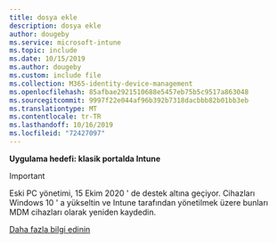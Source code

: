 ```yaml
---
title: dosya ekle
description: dosya ekle
author: dougeby
ms.service: microsoft-intune
ms.topic: include
ms.date: 10/15/2019
ms.author: dougeby
ms.custom: include file
ms.collection: M365-identity-device-management
ms.openlocfilehash: 85afbae2921510688e5457eb75b5c9517a863048
ms.sourcegitcommit: 9997f22e044af96b392b7318dacbbb82b01bb3eb
ms.translationtype: MT
ms.contentlocale: tr-TR
ms.lasthandoff: 10/16/2019
ms.locfileid: "72427097"
---
```

**Uygulama hedefi: klasik portalda Intune**

> [!Important]
> Eski PC yönetimi, 15 Ekim 2020 ' de destek altına geçiyor. Cihazları Windows 10 ' a yükseltin ve Intune tarafından yönetilmek üzere bunları MDM cihazları olarak yeniden kaydedin.
>
> [Daha fazla bilgi edinin](https://go.microsoft.com/fwlink/?linkid=2107122)
